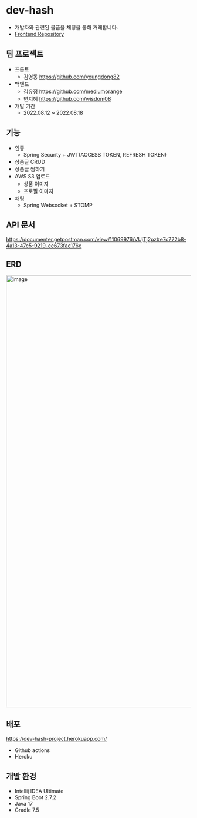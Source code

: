 # dev-hash
- 개발자와 관련된 물품을 채팅을 통해 거래합니다. 
- [Frontend Repository](https://github.com/youngdong82/dev-hash)

## 팀 프로젝트
- 프론트
  - 김영동 https://github.com/youngdong82
- 백엔드
  - 김유정 https://github.com/mediumorange
  - 변지혜 https://github.com/wisdom08
- 개발 기간
  - 2022.08.12 ~ 2022.08.18

## 기능
- 인증
  - Spring Security + JWT(ACCESS TOKEN, REFRESH TOKEN)
- 상품글 CRUD
- 상품글 찜하기
- AWS S3 업로드
  - 상품 이미지
  - 프로필 이미지 
- 채팅
  - Spring Websocket + STOMP

## API 문서
https://documenter.getpostman.com/view/11069976/VUjTj2pz#e7c772b8-4a13-47c5-9219-ce673fac176e

## ERD
<img width="1174" alt="image" src="https://user-images.githubusercontent.com/61692282/184932454-b9830893-fc7d-44c1-aca2-28a9343b6e44.png">


## 배포
https://dev-hash-project.herokuapp.com/
- Github actions
- Heroku

## 개발 환경
- Intellij IDEA Ultimate
- Spring Boot 2.7.2
- Java 17
- Gradle 7.5

